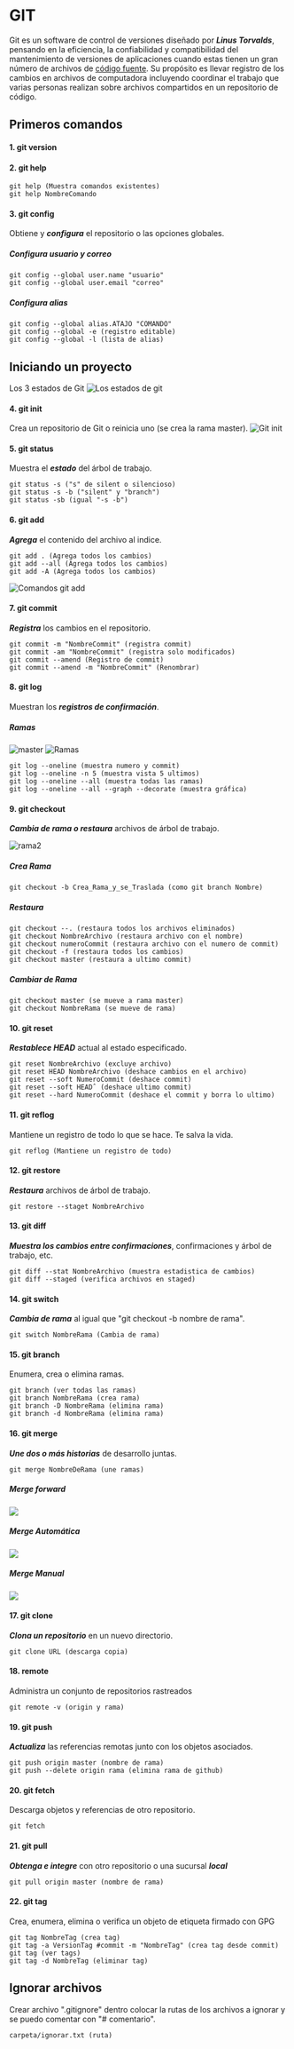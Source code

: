# GIT
Git es un software de control de versiones diseñado por ___Linus Torvalds___, pensando en la eficiencia, la confiabilidad y compatibilidad del mantenimiento de versiones de aplicaciones cuando estas tienen un gran número de archivos de [código fuente](https://es.wikipedia.org/wiki/C%C3%B3digo_fuente). Su propósito es llevar registro de los cambios en archivos de computadora incluyendo coordinar el trabajo que varias personas realizan sobre archivos compartidos en un repositorio de código.

## Primeros comandos
#### 1. git version

#### 2. git help 
~~~
git help (Muestra comandos existentes)
git help NombreComando
~~~
#### 3. git config 
Obtiene y ___configura___ el repositorio o las opciones globales.

##### Configura ___usuario y correo___
~~~
git config --global user.name "usuario"
git config --global user.email "correo"
~~~

##### Configura ___alias___

~~~
git config --global alias.ATAJO "COMANDO"
git config --global -e (registro editable)
git config --global -l (lista de alias)
~~~

## Iniciando un proyecto

Los 3 estados de Git
![Los estados de git](https://i.ibb.co/HhBsyqf/los-estados-de-git.png)

#### 4. git init
Crea un repositorio de Git o reinicia uno (se crea la rama master). 
![Git init](https://i.ibb.co/mvG0rbB/git-init.png)

#### 5. git status
Muestra el ___estado___ del árbol de trabajo.

~~~
git status -s ("s" de silent o silencioso)
git status -s -b ("silent" y "branch")
git status -sb (igual "-s -b")
~~~

#### 6. git add 
___Agrega___ el contenido del archivo al indice.

~~~
git add . (Agrega todos los cambios)
git add --all (Agrega todos los cambios)
git add -A (Agrega todos los cambios)
~~~

![Comandos git add](https://i.ibb.co/HCm5grR/git-add.png)

#### 7. git commit
___Registra___ los cambios en el repositorio.

~~~ 
git commit -m "NombreCommit" (registra commit)
git commit -am "NombreCommit" (registra solo modificados)
git commit --amend (Registro de commit)
git commit --amend -m "NombreCommit" (Renombrar)
~~~

#### 8. git log
Muestran los ___registros de confirmación___.

##### Ramas

![master](https://i.ibb.co/q1GBvC8/log-de-commit.png)
![Ramas](https://i.ibb.co/sWtjDx8/2021-03-31-17-31-55-3-3-Ramas-locales-mp4-Reproductor-multimedia-VLC.png)

~~~
git log --oneline (muestra numero y commit)
git log --oneline -n 5 (muestra vista 5 ultimos)
git log --oneline --all (muestra todas las ramas)
git log --oneline --all --graph --decorate (muestra gráfica)
~~~

#### 9. git checkout 
___Cambia de rama o restaura___ archivos de árbol de trabajo.

![rama2](https://i.ibb.co/bRFpsdq/rama.png)

##### Crea Rama

~~~
git checkout -b Crea_Rama_y_se_Traslada (como git branch Nombre)
~~~
##### Restaura
~~~
git checkout --. (restaura todos los archivos eliminados)
git checkout NombreArchivo (restaura archivo con el nombre)
git checkout numeroCommit (restaura archivo con el numero de commit)
git checkout -f (restaura todos los cambios) 
git checkout master (restaura a ultimo commit)
~~~

##### Cambiar de Rama
~~~
git checkout master (se mueve a rama master)
git checkout NombreRama (se mueve de rama)
~~~

#### 10. git reset
___Restablece HEAD___ actual al estado especificado.

~~~
git reset NombreArchivo (excluye archivo)
git reset HEAD NombreArchivo (deshace cambios en el archivo)
git reset --soft NumeroCommit (deshace commit)
git reset --soft HEADˆ (deshace ultimo commit)
git reset --hard NumeroCommit (deshace el commit y borra lo ultimo)
~~~

#### 11. git reflog 
Mantiene un registro de todo lo que se hace. Te salva la vida.
~~~
git reflog (Mantiene un registro de todo)
~~~

#### 12. git restore
___Restaura___ archivos de árbol de trabajo.

~~~
git restore --staget NombreArchivo
~~~

#### 13. git diff
___Muestra los cambios entre confirmaciones___, confirmaciones y árbol de trabajo, etc.

~~~
git diff --stat NombreArchivo (muestra estadistica de cambios)
git diff --staged (verifica archivos en staged)
~~~

#### 14. git switch
___Cambia de rama___ al igual que "git checkout -b nombre de rama".

~~~
git switch NombreRama (Cambia de rama)
~~~

#### 15. git branch
Enumera, crea o elimina ramas.

~~~
git branch (ver todas las ramas)
git branch NombreRama (crea rama)
git branch -D NombreRama (elimina rama)
git branch -d NombreRama (elimina rama)
~~~

#### 16. git merge 
___Une dos o más historias___ de desarrollo juntas.

~~~
git merge NombreDeRama (une ramas)
~~~

##### Merge forward

![](https://i.ibb.co/T1J2qg5/fast-forward.png)

##### Merge Automática
![](https://i.ibb.co/vQmpRQF/automatica.png)

##### Merge Manual
![](https://i.ibb.co/G3GYFVP/manual.png)


#### 17. git clone
___Clona un repositorio___ en un nuevo directorio.

~~~
git clone URL (descarga copia)
~~~

#### 18. remote
Administra un conjunto de repositorios rastreados 

~~~
git remote -v (origin y rama)
~~~
#### 19. git push
___Actualiza___ las referencias remotas junto con los objetos asociados.

~~~
git push origin master (nombre de rama)
git push --delete origin rama (elimina rama de github)
~~~

#### 20. git fetch  
Descarga objetos y referencias de otro repositorio.
~~~
git fetch 
~~~

#### 21. git pull
___Obtenga e integre___ con otro repositorio o una sucursal ___local___

~~~
git pull origin master (nombre de rama) 
~~~

#### 22. git tag
Crea, enumera, elimina o verifica un objeto de etiqueta firmado con GPG

~~~
git tag NombreTag (crea tag)
git tag -a VersionTag #commit -m "NombreTag" (crea tag desde commit) 
git tag (ver tags) 
git tag -d NombreTag (eliminar tag)
~~~

## Ignorar archivos
Crear archivo ".gitignore" dentro colocar la rutas de los archivos a ignorar y se puedo comentar con "# comentario".

~~~
carpeta/ignorar.txt (ruta) 
~~~